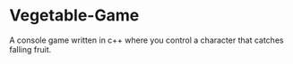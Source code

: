 # Vegetable-Game
A console game written in c++ where you control a character that catches falling fruit.
